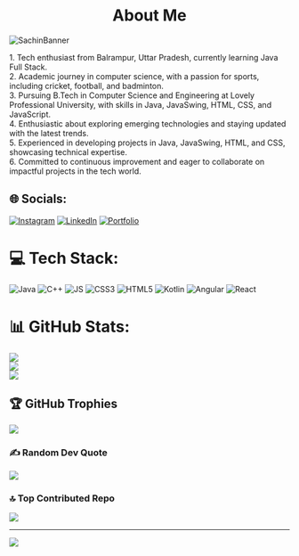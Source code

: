 <h1 align="center"> About Me </h1>

![SachinBanner](https://github.com/skp3214/skp3214/assets/95349420/a4008b80-9924-4c2d-833a-7c5e280d841e)



<!-- <p align="left">
<img src="https://github.com/skp3214/skp3214/assets/95349420/8df8b7c6-60d1-4454-9950-a48da46ceb3c" width="200" /> 
</p> -->

<p align="left">
1. Tech enthusiast from Balrampur, Uttar Pradesh, currently learning Java Full Stack. <br>
2. Academic journey in computer science, with a passion for sports, including cricket, football, and badminton. <br>
3. Pursuing B.Tech in Computer Science and Engineering at Lovely Professional University, with skills in Java, JavaSwing, HTML, CSS, and JavaScript. <br>
4. Enthusiastic about exploring emerging technologies and staying updated with the latest trends. <br>
5. Experienced in developing projects in Java, JavaSwing, HTML, and CSS, showcasing technical expertise. <br>
6. Committed to continuous improvement and eager to collaborate on impactful projects in the tech world. <br>
</p>


## 🌐 Socials:
[![Instagram](https://img.shields.io/badge/Instagram-%23E4405F.svg?logo=Instagram&logoColor=white)](https://www.instagram.com/skprajapati3215/) [![LinkedIn](https://img.shields.io/badge/LinkedIn-%230077B5.svg?logo=linkedin&logoColor=white)](https://www.linkedin.com/in/skp3214/) [![Portfolio](https://img.shields.io/badge/Portfolio-%230f4c5c.svg?logo=portfolio&logoColor=white)](https://skp3214.vercel.app/)

# 💻 Tech Stack:
![Java](https://img.shields.io/badge/Java-%23660708.svg?style=for-the-badge&logo=java&logoColor=white) ![C++](https://img.shields.io/badge/c++-%23161a1d.svg?style=for-the-badge&logo=c++%2B%2B&logoColor=white) ![JS](https://img.shields.io/badge/javascript-333d29?style=for-the-badge&logo=javascript&logoColor=ffdd54) ![CSS3](https://img.shields.io/badge/css3-%23087e8b.svg?style=for-the-badge&logo=css3&logoColor=white) ![HTML5](https://img.shields.io/badge/html5-%23E34F26.svg?style=for-the-badge&logo=html5&logoColor=white) ![Kotlin](https://img.shields.io/badge/kotlin-%233c226d.svg?style=for-the-badge&logo=kotlin&logoColor=white)
![Angular](https://img.shields.io/badge/angular-%23ba181b.svg?style=for-the-badge&logo=angular&logoColor=white) ![React](https://img.shields.io/badge/react-%23023e8a.svg?style=for-the-badge&logo=react&logoColor=white)
# 📊 GitHub Stats:
![](https://github-readme-stats.vercel.app/api?username=skp3214&theme=dark&hide_border=false&include_all_commits=false&count_private=false)<br/>
![](https://github-readme-streak-stats.herokuapp.com/?user=skp3214&theme=dark&hide_border=false)<br/>
![](https://github-readme-stats.vercel.app/api/top-langs/?username=skp3214&theme=dark&hide_border=false&include_all_commits=false&count_private=false&layout=compact)

## 🏆 GitHub Trophies
![](https://github-profile-trophy.vercel.app/?username=skp3214&theme=onedark&no-frame=false&no-bg=true&margin-w=4)

### ✍️ Random Dev Quote
![](https://quotes-github-readme.vercel.app/api?type=vetical&theme=radical)

### 🔝 Top Contributed Repo
![](https://github-contributor-stats.vercel.app/api?username=skp3214&limit=5&theme=dark&combine_all_yearly_contributions=true)

---
[![](https://visitcount.itsvg.in/api?id=skp3214&icon=2&color=0)](https://visitcount.itsvg.in)

<!-- Proudly created with GPRM ( https://gprm.itsvg.in ) -->
